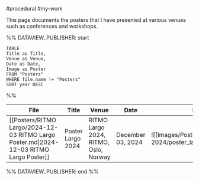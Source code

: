 #procedural #my-work 

This page documents the posters that I have presented at various venues such as conferences and workshops.


%% DATAVIEW_PUBLISHER: start
```dataview
TABLE
Title as Title,
Venue as Venue,
Date as Date,
Image as Poster
FROM "Posters"
WHERE file.name != "Posters"
SORT year DESC
```
%%

| File                                                                                    | Title             | Venue                                 | Date              | Poster                                                    |
| --------------------------------------------------------------------------------------- | ----------------- | ------------------------------------- | ----------------- | --------------------------------------------------------- |
| [[Posters/RITMO Largo/2024-12-03 RITMO Largo Poster.md\|2024-12-03 RITMO Largo Poster]] | Poster Largo 2024 | RITMO Largo 2024, RITMO, Oslo, Norway | December 03, 2024 | ![[Images/Posters/Largo 2024/poster_largo_2024.png\|200]] |

%% DATAVIEW_PUBLISHER: end %%